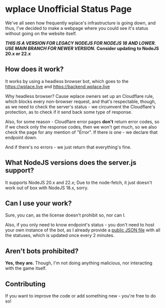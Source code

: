 # wplace Unofficial Status Page

We've all seen how frequently wplace's infrastructure is going down, and thus, I've decided to make a webpage where you could see it's status without going on the website itself.

***THIS IS A VERSION FOR LEGACY NODEJS FOR NODEJS 18 AND LOWER. USE MAIN BRANCH FOR NEWER VERSION.***
**Consider updating to NodeJS 20.x or 22.x**

## How does it work?

It works by using a headless browser bot, which goes to the https://wplace.live and https://backend.wplace.live

Why headless browser? Cause wplace owners set up an Cloudflare rule, which blocks every non-browser request, and that's respectable, though, as we need to check the server's status - we circumvent the Cloudflare's protection, as to check if it send back some type of response.

Also, for some reason - Cloudflare error pages **don't** return error codes, so if we check only the response codes, then we won't get much, so we also check the page for any mention of "Error". If there is one - we declare that endpoint down.

And if there's no errors - we just return that everything's fine.

## What NodeJS versions does the server.js support?

It supports NodeJS 20.x and 22.x; Due to the node-fetch, it just doesn't work out of box with NodeJS 18.x, sorry.

## Can I use your work?

Sure, you can, as the license doesn't prohibit so, nor can I.

Also, if you only need to know endpoint's status - you don't need to host your own instance of the bot, as I already provide a [public JSON file](https://alexvolkov.envs.net/wplace/status.json) with all the statuses, which is updated once every 2 minutes.

## Aren't bots prohibited?

**Yes, they are.** Though, I'm not doing anything malicious, nor interacting with the game itself.

## Contributing

If you want to improve the code or add something new - you're free to do so!
